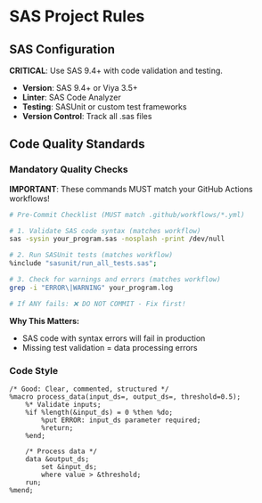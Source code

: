 <!-- SAS:START -->
# SAS Project Rules

## SAS Configuration

**CRITICAL**: Use SAS 9.4+ with code validation and testing.

- **Version**: SAS 9.4+ or Viya 3.5+
- **Linter**: SAS Code Analyzer
- **Testing**: SASUnit or custom test frameworks
- **Version Control**: Track all .sas files

## Code Quality Standards

### Mandatory Quality Checks

**IMPORTANT**: These commands MUST match your GitHub Actions workflows!

```bash
# Pre-Commit Checklist (MUST match .github/workflows/*.yml)

# 1. Validate SAS code syntax (matches workflow)
sas -sysin your_program.sas -nosplash -print /dev/null

# 2. Run SASUnit tests (matches workflow)
%include "sasunit/run_all_tests.sas";

# 3. Check for warnings and errors (matches workflow)
grep -i "ERROR\|WARNING" your_program.log

# If ANY fails: ❌ DO NOT COMMIT - Fix first!
```

**Why This Matters:**
- SAS code with syntax errors will fail in production
- Missing test validation = data processing errors

### Code Style

```sas
/* Good: Clear, commented, structured */
%macro process_data(input_ds=, output_ds=, threshold=0.5);
    %* Validate inputs;
    %if %length(&input_ds) = 0 %then %do;
        %put ERROR: input_ds parameter required;
        %return;
    %end;
    
    /* Process data */
    data &output_ds;
        set &input_ds;
        where value > &threshold;
    run;
%mend;
```

<!-- SAS:END -->

